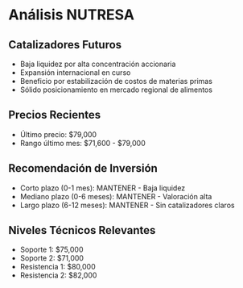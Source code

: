 # Análisis NUTRESA

## Catalizadores Futuros

- Baja liquidez por alta concentración accionaria
- Expansión internacional en curso
- Beneficio por estabilización de costos de materias primas
- Sólido posicionamiento en mercado regional de alimentos

## Precios Recientes

- Último precio: $79,000
- Rango último mes: $71,600 - $79,000

## Recomendación de Inversión

- Corto plazo (0-1 mes): MANTENER - Baja liquidez
- Mediano plazo (0-6 meses): MANTENER - Valoración alta
- Largo plazo (6-12 meses): MANTENER - Sin catalizadores claros

## Niveles Técnicos Relevantes

- Soporte 1: $75,000
- Soporte 2: $71,000
- Resistencia 1: $80,000
- Resistencia 2: $82,000
